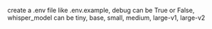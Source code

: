 create a .env file like .env.example, debug can be True or False, whisper_model can be tiny, base, small, medium, large-v1, large-v2